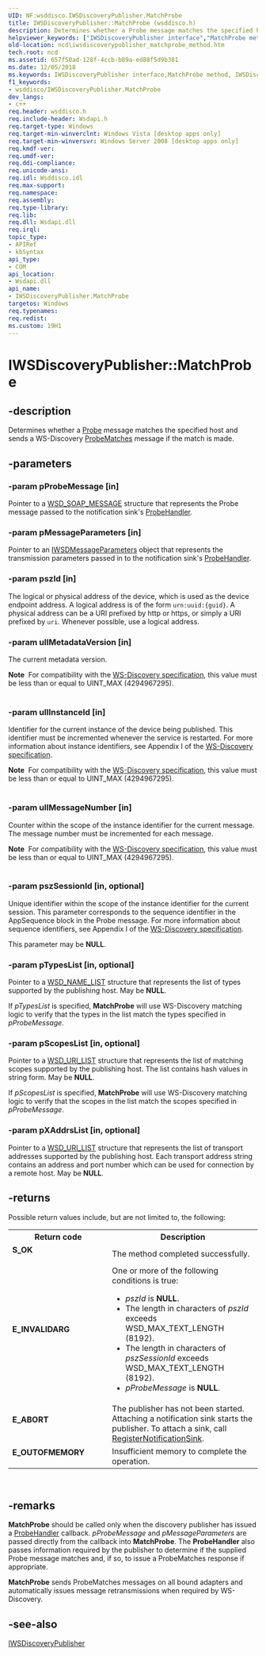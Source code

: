 ```yaml
---
UID: NF:wsddisco.IWSDiscoveryPublisher.MatchProbe
title: IWSDiscoveryPublisher::MatchProbe (wsddisco.h)
description: Determines whether a Probe message matches the specified host and sends a WS-Discovery ProbeMatches message if the match is made.
helpviewer_keywords: ["IWSDiscoveryPublisher interface","MatchProbe method","IWSDiscoveryPublisher.MatchProbe","IWSDiscoveryPublisher::MatchProbe","MatchProbe","MatchProbe method","MatchProbe method","IWSDiscoveryPublisher interface","ncd.iwsdiscoverypublisher_matchprobe_method","wsddisco/IWSDiscoveryPublisher::MatchProbe"]
old-location: ncd\iwsdiscoverypublisher_matchprobe_method.htm
tech.root: ncd
ms.assetid: 657f50ad-128f-4ccb-b89a-ed88f5d9b381
ms.date: 12/05/2018
ms.keywords: IWSDiscoveryPublisher interface,MatchProbe method, IWSDiscoveryPublisher.MatchProbe, IWSDiscoveryPublisher::MatchProbe, MatchProbe, MatchProbe method, MatchProbe method,IWSDiscoveryPublisher interface, ncd.iwsdiscoverypublisher_matchprobe_method, wsddisco/IWSDiscoveryPublisher::MatchProbe
f1_keywords:
- wsddisco/IWSDiscoveryPublisher.MatchProbe
dev_langs:
- c++
req.header: wsddisco.h
req.include-header: Wsdapi.h
req.target-type: Windows
req.target-min-winverclnt: Windows Vista [desktop apps only]
req.target-min-winversvr: Windows Server 2008 [desktop apps only]
req.kmdf-ver: 
req.umdf-ver: 
req.ddi-compliance: 
req.unicode-ansi: 
req.idl: Wsddisco.idl
req.max-support: 
req.namespace: 
req.assembly: 
req.type-library: 
req.lib: 
req.dll: Wsdapi.dll
req.irql: 
topic_type:
- APIRef
- kbSyntax
api_type:
- COM
api_location:
- Wsdapi.dll
api_name:
- IWSDiscoveryPublisher.MatchProbe
targetos: Windows
req.typenames: 
req.redist: 
ms.custom: 19H1
---
```


# IWSDiscoveryPublisher::MatchProbe


## -description


Determines whether a <a href="https://docs.microsoft.com/windows/desktop/WsdApi/probe-message">Probe</a> message matches the specified host and sends a WS-Discovery <a href="https://docs.microsoft.com/windows/desktop/WsdApi/probematches-message">ProbeMatches</a> message if the match is made.


## -parameters




### -param pProbeMessage [in]

Pointer to a <a href="https://docs.microsoft.com/windows/desktop/api/wsdtypes/ns-wsdtypes-wsd_soap_message">WSD_SOAP_MESSAGE</a> structure that represents the Probe message passed to the notification sink's <a href="https://docs.microsoft.com/windows/desktop/api/wsddisco/nf-wsddisco-iwsdiscoverypublishernotify-probehandler">ProbeHandler</a>.


### -param pMessageParameters [in]

Pointer to an <a href="https://docs.microsoft.com/windows/desktop/api/wsdbase/nn-wsdbase-iwsdmessageparameters">IWSDMessageParameters</a> object that represents the transmission parameters passed in to the notification sink's <a href="https://docs.microsoft.com/windows/desktop/api/wsddisco/nf-wsddisco-iwsdiscoverypublishernotify-probehandler">ProbeHandler</a>.


### -param pszId [in]

The logical or physical address of the device, which is used as the device endpoint address. A logical address is of the form <code>urn:uuid:{guid}</code>. A physical address can be a URI prefixed by http or https, or simply a URI prefixed by <code>uri</code>. Whenever possible, use a logical address.


### -param ullMetadataVersion [in]

The current metadata version.

<div class="alert"><b>Note</b>  For compatibility with the <a href="https://specs.xmlsoap.org/ws/2005/04/discovery/ws-discovery.pdf">WS-Discovery specification</a>, this value must be less than or equal to UINT_MAX (4294967295).</div>
<div> </div>

### -param ullInstanceId [in]

Identifier for the current instance of the device being published. This identifier must be incremented whenever the service is restarted.  For more information about instance identifiers, see Appendix I of the <a href="https://specs.xmlsoap.org/ws/2005/04/discovery/ws-discovery.pdf">WS-Discovery specification</a>.

<div class="alert"><b>Note</b>  For compatibility with the <a href="https://specs.xmlsoap.org/ws/2005/04/discovery/ws-discovery.pdf">WS-Discovery specification</a>, this value must be less than or equal to UINT_MAX (4294967295).</div>
<div> </div>

### -param ullMessageNumber [in]

Counter within the scope of the instance identifier for the current message. The message number must be incremented for each message.

<div class="alert"><b>Note</b>  For compatibility with the <a href="https://specs.xmlsoap.org/ws/2005/04/discovery/ws-discovery.pdf">WS-Discovery specification</a>, this value must be less than or equal to UINT_MAX (4294967295).</div>
<div> </div>

### -param pszSessionId [in, optional]

Unique identifier within the scope of the instance identifier for the current session. This parameter corresponds to the sequence identifier in the AppSequence block in the Probe message. For more information about sequence identifiers, see Appendix I of the <a href="https://specs.xmlsoap.org/ws/2005/04/discovery/ws-discovery.pdf">WS-Discovery specification</a>.

This parameter may be <b>NULL</b>.


### -param pTypesList [in, optional]

Pointer to a <a href="https://docs.microsoft.com/windows/desktop/api/wsdtypes/ns-wsdtypes-wsd_name_list">WSD_NAME_LIST</a> structure that represents the list of types supported by the publishing host. May be <b>NULL</b>. 

If <i>pTypesList</i> is specified, <b>MatchProbe</b> will use WS-Discovery matching logic to verify that the types in the list match the types specified in <i>pProbeMessage</i>.


### -param pScopesList [in, optional]

Pointer to a <a href="https://docs.microsoft.com/windows/desktop/api/wsdtypes/ns-wsdtypes-wsd_uri_list">WSD_URI_LIST</a> structure that represents the list of matching scopes supported by the publishing host. The list contains  hash values in string form. May be <b>NULL</b>.

If <i>pScopesList</i> is specified, <b>MatchProbe</b> will use WS-Discovery matching logic to verify that the scopes in the list match the scopes specified in <i>pProbeMessage</i>.


### -param pXAddrsList [in, optional]

Pointer to a <a href="https://docs.microsoft.com/windows/desktop/api/wsdtypes/ns-wsdtypes-wsd_uri_list">WSD_URI_LIST</a> structure that represents the list of transport addresses supported by the publishing host. Each transport address string contains an address and port number which can be used for connection by a remote host. May be <b>NULL</b>.


## -returns



Possible return values include, but are not limited to, the following:

<table>
<tr>
<th>Return code</th>
<th>Description</th>
</tr>
<tr>
<td width="40%">
<dl>
<dt><b>S_OK</b></dt>
</dl>
</td>
<td width="60%">
The method completed successfully.

</td>
</tr>
<tr>
<td width="40%">
<dl>
<dt><b>E_INVALIDARG</b></dt>
</dl>
</td>
<td width="60%">
One or more of the following conditions is true:

<ul>
<li><i>pszId</i> is <b>NULL</b>.</li>
<li>The length in characters of <i>pszId</i> exceeds WSD_MAX_TEXT_LENGTH (8192). </li>
<li>The length in characters of <i>pszSessionId</i> exceeds WSD_MAX_TEXT_LENGTH (8192). </li>
<li><i>pProbeMessage</i> is <b>NULL</b>.</li>
</ul>
</td>
</tr>
<tr>
<td width="40%">
<dl>
<dt><b>E_ABORT</b></dt>
</dl>
</td>
<td width="60%">
The publisher has not been started. Attaching a notification sink starts the publisher. To attach a sink, call <a href="https://docs.microsoft.com/windows/desktop/api/wsddisco/nf-wsddisco-iwsdiscoverypublisher-registernotificationsink">RegisterNotificationSink</a>.

</td>
</tr>
<tr>
<td width="40%">
<dl>
<dt><b>E_OUTOFMEMORY</b></dt>
</dl>
</td>
<td width="60%">
Insufficient memory to complete the operation.

</td>
</tr>
</table>
 




## -remarks



<b>MatchProbe</b> should be called only when the discovery publisher has issued a <a href="https://docs.microsoft.com/windows/desktop/api/wsddisco/nf-wsddisco-iwsdiscoverypublishernotify-probehandler">ProbeHandler</a> callback. <i>pProbeMessage</i> and <i>pMessageParameters</i> are passed directly from the callback into <b>MatchProbe</b>. The <b>ProbeHandler</b> also passes information required by the publisher to determine if the supplied Probe message matches and, if so, to issue a ProbeMatches response if appropriate.

<b>MatchProbe</b> sends ProbeMatches messages on all bound adapters and automatically issues message retransmissions when required by WS-Discovery.




## -see-also




<a href="https://docs.microsoft.com/windows/desktop/api/wsddisco/nn-wsddisco-iwsdiscoverypublisher">IWSDiscoveryPublisher</a>
 

 

